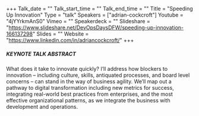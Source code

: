 +++
Talk_date = ""
Talk_start_time = ""
Talk_end_time = ""
Title = "Speeding Up Innovation"
Type = "talk"
Speakers = ["adrian-cockcroft"]
Youtube = "4jYYrkmAnS0"
Vimeo = ""
Speakerdeck = ""
Slideshare = "https://www.slideshare.net/DevOpsDaysDFW/speeding-up-innovation-166137298"
Slides = ""
Website = "https://www.linkedin.com/in/adriancockcroft/"
+++

##### KEYNOTE TALK ABSTRACT

What does it take to innovate quickly? I’ll address how blockers to innovation –  including culture, skills, antiquated processes, and board level concerns – can stand in the way of business agility. We’ll map out a pathway to digital transformation including new metrics for success, integrating real-world best practices from enterprises, and the most effective organizational patterns, as we integrate the business with development and operations.
